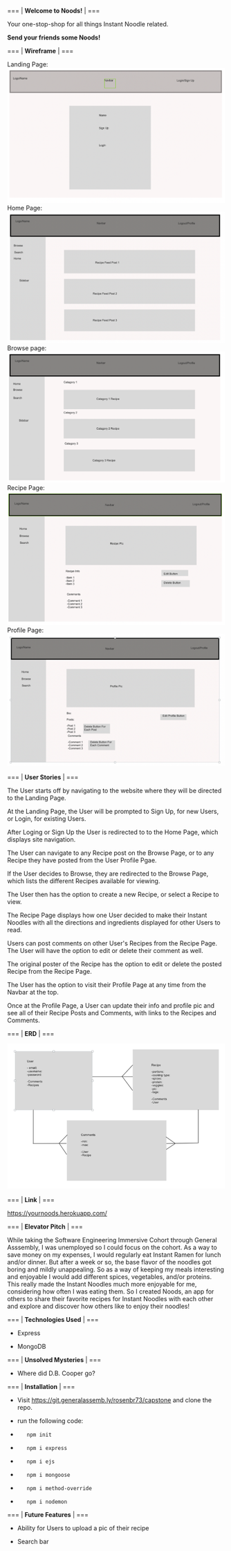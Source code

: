 === | **Welcome to Noods!** | ===

Your one-stop-shop for all things Instant Noodle related.

__Send your friends some Noods!__

=== | **Wireframe** | ===

Landing Page:
![Landing Page Wirefreame](./public/README_images/LandingPage.png)
Home Page:
![Home Page Wirefreame](./public/README_images/HomePage.png)
Browse page:
![Browse Page Wirefreame](./public/README_images/BrowsePage.png)
Recipe Page:
![Recipe Page Wirefreame](./public/README_images/RecipePage.png)
Profile Page:
![Profile Page Wirefreame](./public/README_images/ProfilePage.png)

=== | **User Stories** | ===

The User starts off by navigating to the website where they will be directed to the Landing Page.

At the Landing Page, the User will be prompted to Sign Up, for new Users, or Login, for existing Users.

After Loging or Sign Up the User is redirected to to the Home Page, which displays site navigation.

The User can navigate to any Recipe post on the Browse Page, or to any Recipe they have posted from the User Profile Pgae.

If the User decides to Browse, they are redirected to the Browse Page, which lists the different Recipes available for viewing.

The User then has the option to create a new Recipe, or select a Recipe to view.

The Recipe Page displays how one User decided to make their Instant Noodles with all the directions and ingredients displayed for other Users to read.

Users can post comments on other User's Recipes from the Recipe Page. The User will have the option to edit or delete their comment as well.

The original poster of the Recipe has the option to edit or delete the posted Recipe from the Recipe Page.

The User has the option to visit their Profile Page at any time from the Navbar at the top.

Once at the Profile Page, a User can update their info and profile pic and see all of their Recipe Posts and Comments, with links to the Recipes and Comments.

=== | **ERD** | ===

![ERD](./public/README_images/ERD.png)

=== | **Link** | ===

https://yournoods.herokuapp.com/

=== | **Elevator Pitch** | ===

While taking the Software Engineering Immersive Cohort through General Asssembly, I was unemployed so I could focus on the cohort. As a way to save money on my expenses, I would regularly eat Instant Ramen for lunch and/or dinner. But after a week or so, the base flavor of the noodles got boring and mildly unappealing. So as a way of keeping my meals interesting and enjoyable I would add different spices, vegetables, and/or proteins. This really made the Instant Noodles much more enjoyable for me, considering how often I was eating them. So I created Noods, an app for others to share their favorite recipes for Instant Noodles with each other and explore and discover how others like to enjoy their noodles! 

=== | **Technologies Used** | ===

- Express

- MongoDB

=== | **Unsolved Mysteries** | ===

<!-- X-Files song intensifies -->
- Where did D.B. Cooper go?

=== | **Installation** | ===
- Visit https://git.generalassemb.ly/rosenbr73/capstone and clone the repo.

- run the following code:
   
-        npm init
   
-        npm i express
   
-        npm i ejs
   
-        npm i mongoose
   
-        npm i method-override
   
-        npm i nodemon

=== | **Future Features** | ===

- Ability for Users to upload a pic of their recipe

- Search bar